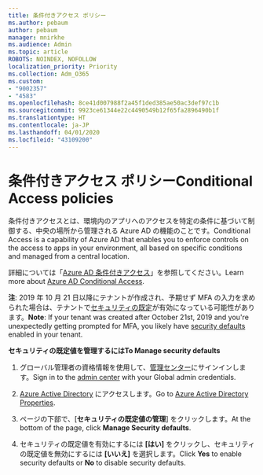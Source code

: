 ```yaml
---
title: 条件付きアクセス ポリシー
ms.author: pebaum
author: pebaum
manager: mnirkhe
ms.audience: Admin
ms.topic: article
ROBOTS: NOINDEX, NOFOLLOW
localization_priority: Priority
ms.collection: Adm_O365
ms.custom:
- "9002357"
- "4583"
ms.openlocfilehash: 8ce41d007988f2a45f1ded385ae50ac3def97c1b
ms.sourcegitcommit: 9923ce61344e22c4490549b12f65fa2896490b1f
ms.translationtype: HT
ms.contentlocale: ja-JP
ms.lasthandoff: 04/01/2020
ms.locfileid: "43109200"
---
```

# <a name="conditional-access-policies"></a><span data-ttu-id="97f56-102">条件付きアクセス ポリシー</span><span class="sxs-lookup"><span data-stu-id="97f56-102">Conditional Access policies</span></span>

<span data-ttu-id="97f56-103">条件付きアクセスとは、環境内のアプリへのアクセスを特定の条件に基づいて制御する、中央の場所から管理される Azure AD の機能のことです。</span><span class="sxs-lookup"><span data-stu-id="97f56-103">Conditional Access is a capability of Azure AD that enables you to enforce controls on the access to apps in your environment, all based on specific conditions and managed from a central location.</span></span>

<span data-ttu-id="97f56-104">詳細については「[Azure AD 条件付きアクセス](https://docs.microsoft.com/azure/active-directory/conditional-access/)」を参照してください。</span><span class="sxs-lookup"><span data-stu-id="97f56-104">Learn more about [Azure AD Conditional Access](https://docs.microsoft.com/azure/active-directory/conditional-access/).</span></span>  

<span data-ttu-id="97f56-105">**注**: 2019 年 10 月 21 日以降にテナントが作成され、予期せず MFA の入力を求められた場合は、テナントで[セキュリティの既定](http://aka.ms/securitydefaults)が有効になっている可能性があります。</span><span class="sxs-lookup"><span data-stu-id="97f56-105">**Note**: If your tenant was created after October 21st, 2019 and you're unexpectedly getting prompted for MFA, you likely have [security defaults](http://aka.ms/securitydefaults) enabled in your tenant.</span></span>

<span data-ttu-id="97f56-106">**セキュリティの既定値を管理するには**</span><span class="sxs-lookup"><span data-stu-id="97f56-106">**To Manage security defaults**</span></span>

1. <span data-ttu-id="97f56-107">グローバル管理者の資格情報を使用して、[管理センター](https://go.microsoft.com/fwlink/p/?linkid=834822)にサインインします。</span><span class="sxs-lookup"><span data-stu-id="97f56-107">Sign in to the [admin center](https://go.microsoft.com/fwlink/p/?linkid=834822) with your Global admin credentials.</span></span>

2. <span data-ttu-id="97f56-108">[Azure Active Directory](https://portal.azure.com/#blade/Microsoft_AAD_IAM/ActiveDirectoryMenuBlade/Properties) にアクセスします。</span><span class="sxs-lookup"><span data-stu-id="97f56-108">Go to [Azure Active Directory Properties](https://portal.azure.com/#blade/Microsoft_AAD_IAM/ActiveDirectoryMenuBlade/Properties).</span></span>

3. <span data-ttu-id="97f56-109">ページの下部で、[**セキュリティの既定値の管理**] をクリックします。</span><span class="sxs-lookup"><span data-stu-id="97f56-109">At the bottom of the page, click **Manage Security defaults**.</span></span>

4. <span data-ttu-id="97f56-110">セキュリティの既定値を有効にするには **[はい]** をクリックし、セキュリティの既定値を無効にするには **[いいえ]** を選択します。</span><span class="sxs-lookup"><span data-stu-id="97f56-110">Click **Yes** to enable security defaults or **No** to disable security defaults.</span></span>
